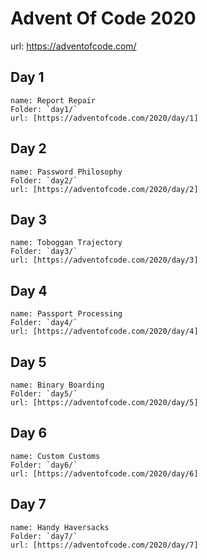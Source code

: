 # Advent Of Code 2020

url: https://adventofcode.com/

## Day 1

    name: Report Repair
    Folder: `day1/`
    url: [https://adventofcode.com/2020/day/1]

## Day 2

    name: Password Philosophy
    Folder: `day2/`
    url: [https://adventofcode.com/2020/day/2]

## Day 3

    name: Toboggan Trajectory
    Folder: `day3/`
    url: [https://adventofcode.com/2020/day/3]

## Day 4

    name: Passport Processing
    Folder: `day4/`
    url: [https://adventofcode.com/2020/day/4]

## Day 5

    name: Binary Boarding
    Folder: `day5/`
    url: [https://adventofcode.com/2020/day/5]

## Day 6

    name: Custom Customs
    Folder: `day6/`
    url: [https://adventofcode.com/2020/day/6]

## Day 7

    name: Handy Haversacks
    Folder: `day7/`
    url: [https://adventofcode.com/2020/day/7]
